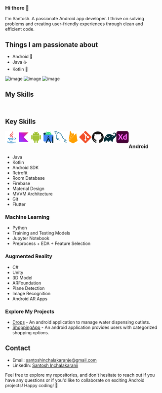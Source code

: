 ### Hi there 👋

I'm Santosh. A passionate Android app developer. I thrive on solving problems and creating user-friendly experiences through clean and efficient code.

## Things I am passionate about

- Android :robot:
- Java :coffee:
- Kotlin 📲

![image](https://img.shields.io/badge/-Kotlin-blueviolet) ![image](https://img.shields.io/badge/-Android-brightgreen) ![image](https://img.shields.io/badge/Java-orange) 




## My Skills

<p align ="center" width = "100%">
</p>
<br>

## Key Skills

[<img align = "left" width = "40px" height = "40px" src = "https://github.com/devicons/devicon/blob/master/icons/java/java-original.svg"/>]()
[<img align = "left" width = "40px" height = "40px" src = "https://github.com/devicons/devicon/blob/master/icons/kotlin/kotlin-original.svg"/>]()
[<img align = "left" width = "40px" height = "40px" src = "https://github.com/devicons/devicon/blob/master/icons/android/android-original.svg"/>]()
[<img align = "left" width = "40px" height = "40px" src = "https://github.com/devicons/devicon/blob/master/icons/androidstudio/androidstudio-original.svg"/>]()
[<img align = "left" width = "40px" height = "40px" src = "https://github.com/devicons/devicon/blob/master/icons/mysql/mysql-original.svg"/>]()
[<img align = "left" width = "40px" height = "40px" src = "https://github.com/devicons/devicon/blob/master/icons/firebase/firebase-plain.svg"/>]() 
[<img align = "left" width = "40px" height = "40px" src = "https://github.com/devicons/devicon/blob/master/icons/git/git-original.svg"/>]()
[<img align = "left" width = "40px" height = "40px" src = "https://github.com/devicons/devicon/blob/master/icons/github/github-original.svg"/>]()
[<img align = "left" width = "40px" height = "40px" src = "https://github.com/devicons/devicon/blob/master/icons/gradle/gradle-original.svg"/>]()
[<img align = "left" width = "40px" height = "40px" src = "https://github.com/devicons/devicon/blob/master/icons/xd/xd-original.svg"/>]()



<br>

### Android
- Java
- Kotlin
- Android SDK
- Retrofit
- Room Database
- Firebase
- Material Design
- MVVM Architecture
- Git
- Flutter

### Machine Learning
- Python
- Training and Testing Models
- Jupyter Notebook
- Preprocess + EDA + Feature Selection

### Augmented Reality
- C#
- Unity
- 3D Model
- ARFoundation
- Plane Detection
- Image Recognition
- Android AR Apps


### Explore My Projects



-  [Drops](https://github.com/SantoshInchalakaranji/Drops) - An android application to manage water dispensing outlets.
-  [ShoppingApp](https://github.com/SantoshInchalakaranji/ShoppingApp) - An android application provides users with categorized shopping options.





## Contact

- Email: santoshinchalakaranje@gmail.com
- LinkedIn: [Santosh Inchalakaranji](https://www.linkedin.com/in/santosh-inchalakaranji-790944237/)


Feel free to explore my repositories, and don't hesitate to reach out if you have any questions or if you'd like to collaborate on exciting Android projects! Happy coding! 🚀
